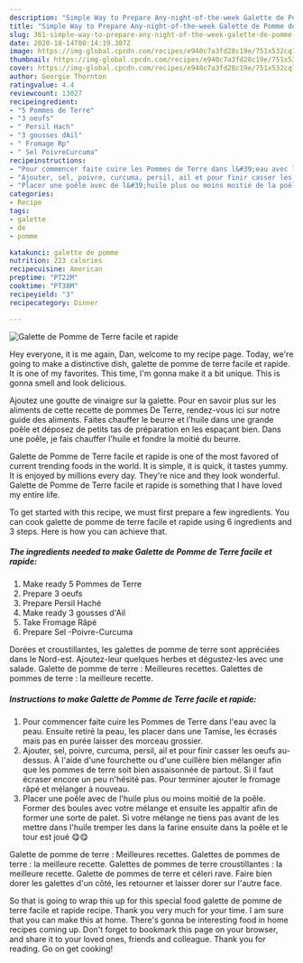```yaml
---
description: "Simple Way to Prepare Any-night-of-the-week Galette de Pomme de Terre facile et rapide"
title: "Simple Way to Prepare Any-night-of-the-week Galette de Pomme de Terre facile et rapide"
slug: 361-simple-way-to-prepare-any-night-of-the-week-galette-de-pomme-de-terre-facile-et-rapide
date: 2020-10-14T00:14:19.307Z
image: https://img-global.cpcdn.com/recipes/e940c7a3fd28c19e/751x532cq70/galette-de-pomme-de-terre-facile-et-rapide-photo-principale-de-la-recette.jpg
thumbnail: https://img-global.cpcdn.com/recipes/e940c7a3fd28c19e/751x532cq70/galette-de-pomme-de-terre-facile-et-rapide-photo-principale-de-la-recette.jpg
cover: https://img-global.cpcdn.com/recipes/e940c7a3fd28c19e/751x532cq70/galette-de-pomme-de-terre-facile-et-rapide-photo-principale-de-la-recette.jpg
author: Georgie Thornton
ratingvalue: 4.4
reviewcount: 13027
recipeingredient:
- "5 Pommes de Terre"
- "3 oeufs"
- " Persil Hach"
- "3 gousses dAil"
- " Fromage Rp"
- " Sel PoivreCurcuma"
recipeinstructions:
- "Pour commencer faite cuire les Pommes de Terre dans l&#39;eau avec la peau. Ensuite retiré la peau, les placer dans une Tamise, les écrasés mais pas en purée laisser des morceau grossier."
- "Ajouter, sel, poivre, curcuma, persil, ail et pour finir casser les oeufs au-dessus. À l&#39;aide d&#39;une fourchette ou d&#39;une cuillère bien mélanger afin que les pommes de terre soit bien assaisonnée de partout. Si il faut écraser encore un peu n&#39;hésité pas. Pour terminer ajouter le fromage râpé et mélanger à nouveau."
- "Placer une poêle avec de l&#39;huile plus ou moins moitié de la poêle. Former des boules avec votre mélange et ensuite les appaltir afin de former une sorte de palet. Si votre mélange ne tiens pas avant de les mettre dans l&#39;huile tremper les dans la farine ensuite dans la poêle et le tour est joué 😋😋"
categories:
- Recipe
tags:
- galette
- de
- pomme

katakunci: galette de pomme 
nutrition: 223 calories
recipecuisine: American
preptime: "PT22M"
cooktime: "PT38M"
recipeyield: "3"
recipecategory: Dinner

---
```



![Galette de Pomme de Terre facile et rapide](https://img-global.cpcdn.com/recipes/e940c7a3fd28c19e/751x532cq70/galette-de-pomme-de-terre-facile-et-rapide-photo-principale-de-la-recette.jpg)

Hey everyone, it is me again, Dan, welcome to my recipe page. Today, we're going to make a distinctive dish, galette de pomme de terre facile et rapide. It is one of my favorites. This time, I'm gonna make it a bit unique. This is gonna smell and look delicious.

Ajoutez une goutte de vinaigre sur la galette. Pour en savoir plus sur les aliments de cette recette de pommes De Terre, rendez-vous ici sur notre guide des aliments. Faites chauffer le beurre et l&#39;huile dans une grande poêle et déposez de petits tas de préparation en les espaçant bien. Dans une poêle, je fais chauffer l&#39;huile et fondre la moitié du beurre.

Galette de Pomme de Terre facile et rapide is one of the most favored of current trending foods in the world. It is simple, it is quick, it tastes yummy. It is enjoyed by millions every day. They're nice and they look wonderful. Galette de Pomme de Terre facile et rapide is something that I have loved my entire life.


To get started with this recipe, we must first prepare a few ingredients. You can cook galette de pomme de terre facile et rapide using 6 ingredients and 3 steps. Here is how you can achieve that.

<!--inarticleads1-->

##### The ingredients needed to make Galette de Pomme de Terre facile et rapide:

1. Make ready 5 Pommes de Terre
1. Prepare 3 oeufs
1. Prepare  Persil Haché
1. Make ready 3 gousses d&#39;Ail
1. Take  Fromage Râpé
1. Prepare  Sel -Poivre-Curcuma


Dorées et croustillantes, les galettes de pomme de terre sont appréciées dans le Nord-est. Ajoutez-leur quelques herbes et dégustez-les avec une salade. Galette de pomme de terre : Meilleures recettes. Galettes de pommes de terre : la meilleure recette. 

<!--inarticleads2-->

##### Instructions to make Galette de Pomme de Terre facile et rapide:

1. Pour commencer faite cuire les Pommes de Terre dans l&#39;eau avec la peau. Ensuite retiré la peau, les placer dans une Tamise, les écrasés mais pas en purée laisser des morceau grossier.
1. Ajouter, sel, poivre, curcuma, persil, ail et pour finir casser les oeufs au-dessus. À l&#39;aide d&#39;une fourchette ou d&#39;une cuillère bien mélanger afin que les pommes de terre soit bien assaisonnée de partout. Si il faut écraser encore un peu n&#39;hésité pas. Pour terminer ajouter le fromage râpé et mélanger à nouveau.
1. Placer une poêle avec de l&#39;huile plus ou moins moitié de la poêle. Former des boules avec votre mélange et ensuite les appaltir afin de former une sorte de palet. Si votre mélange ne tiens pas avant de les mettre dans l&#39;huile tremper les dans la farine ensuite dans la poêle et le tour est joué 😋😋


Galette de pomme de terre : Meilleures recettes. Galettes de pommes de terre : la meilleure recette. Galettes de pommes de terre croustillantes : la meilleure recette. Galette de pommes de terre et céleri rave. Faire bien dorer les galettes d&#39;un côté, les retourner et laisser dorer sur l&#39;autre face. 

So that is going to wrap this up for this special food galette de pomme de terre facile et rapide recipe. Thank you very much for your time. I am sure that you can make this at home. There's gonna be interesting food in home recipes coming up. Don't forget to bookmark this page on your browser, and share it to your loved ones, friends and colleague. Thank you for reading. Go on get cooking!
